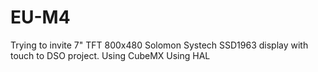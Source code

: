 # EU-M4
Trying to invite 7" TFT 800x480 Solomon Systech SSD1963 display with touch to DSO project.
Using CubeMX
Using HAL

